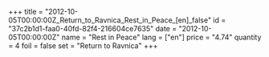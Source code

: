 +++
title = "2012-10-05T00:00:00Z_Return_to_Ravnica_Rest_in_Peace_[en]_false"
id = "37c2b1d1-faa0-40fd-82f4-216604ce7635"
date = "2012-10-05T00:00:00Z"
name = "Rest in Peace"
lang = ["en"]
price = "4.74"
quantity = 4
foil = false
set = "Return to Ravnica"
+++
